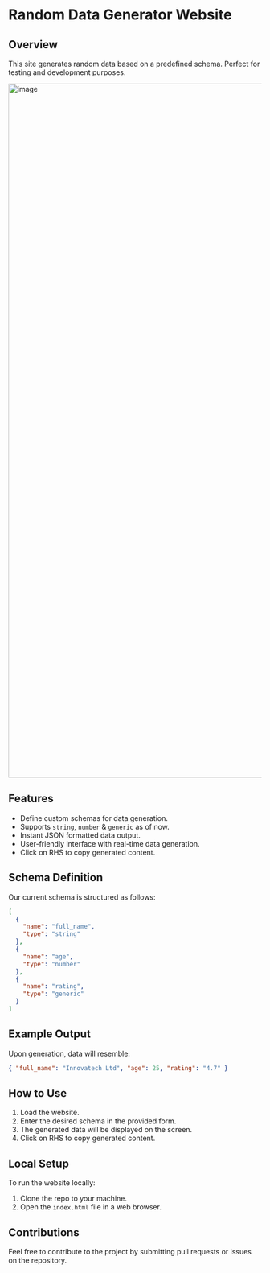 # Random Data Generator Website

## Overview

This site generates random data based on a predefined schema. Perfect for testing and development purposes.

<img width="1380" alt="image" src="https://github.com/satyajitnayk/mock-data/assets/32722867/ffdc69d1-8179-4d3a-b87a-9fe4616637c3">

## Features

- Define custom schemas for data generation.
- Supports `string`, `number` & `generic` as of now.
- Instant JSON formatted data output.
- User-friendly interface with real-time data generation.
- Click on RHS to copy generated content.

## Schema Definition

Our current schema is structured as follows:

```json
[
  {
    "name": "full_name",
    "type": "string"
  },
  {
    "name": "age",
    "type": "number"
  },
  {
    "name": "rating",
    "type": "generic"
  }
]
```

## Example Output

Upon generation, data will resemble:

```json
{ "full_name": "Innovatech Ltd", "age": 25, "rating": "4.7" }
```

## How to Use

1. Load the website.
2. Enter the desired schema in the provided form.
3. The generated data will be displayed on the screen.
4. Click on RHS to copy generated content.

## Local Setup

To run the website locally:

1. Clone the repo to your machine.
2. Open the `index.html` file in a web browser.

## Contributions

Feel free to contribute to the project by submitting pull requests or issues on the repository.
